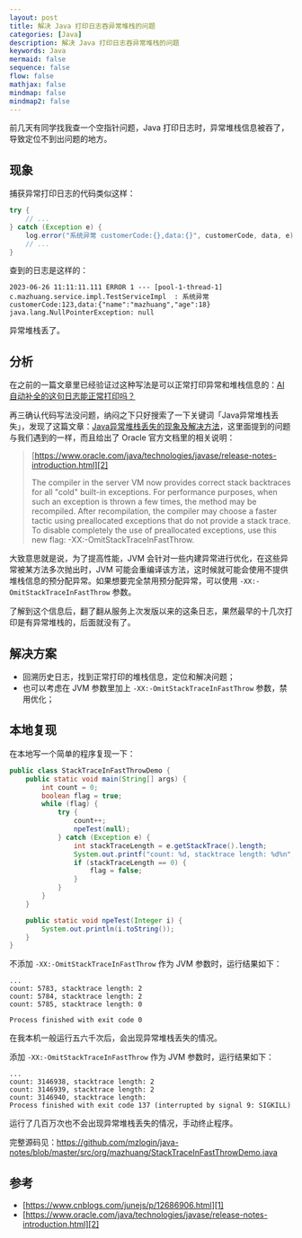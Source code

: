 ```yaml
---
layout: post
title: 解决 Java 打印日志吞异常堆栈的问题
categories: [Java]
description: 解决 Java 打印日志吞异常堆栈的问题
keywords: Java
mermaid: false
sequence: false
flow: false
mathjax: false
mindmap: false
mindmap2: false
---
```


前几天有同学找我查一个空指针问题，Java 打印日志时，异常堆栈信息被吞了，导致定位不到出问题的地方。

## 现象

捕获异常打印日志的代码类似这样：

```java
try {
    // ...
} catch (Exception e) {
    log.error("系统异常 customerCode:{},data:{}", customerCode, data, e);
    // ...
}
```

查到的日志是这样的：

```text
2023-06-26 11:11:11.111 ERROR 1 --- [pool-1-thread-1] c.mazhuang.service.impl.TestServiceImpl  : 系统异常 customerCode:123,data:{"name":"mazhuang","age":18}
java.lang.NullPointerException: null
```

异常堆栈丢了。

## 分析

在之前的一篇文章里已经验证过这种写法是可以正常打印异常和堆栈信息的：[AI 自动补全的这句日志能正常打印吗？](https://mazhuang.org/2023/05/10/can-this-log-print-work/)

再三确认代码写法没问题，纳闷之下只好搜索了一下关键词「Java异常堆栈丢失」，发现了这篇文章：[Java异常堆栈丢失的现象及解决方法][1]，这里面提到的问题与我们遇到的一样，而且给出了 Oracle 官方文档里的相关说明：

> [https://www.oracle.com/java/technologies/javase/release-notes-introduction.html][2]
>
> The compiler in the server VM now provides correct stack backtraces for all "cold" built-in exceptions. For performance purposes, when such an exception is thrown a few times, the method may be recompiled. After recompilation, the compiler may choose a faster tactic using preallocated exceptions that do not provide a stack trace. To disable completely the use of preallocated exceptions, use this new flag: -XX:-OmitStackTraceInFastThrow.

大致意思就是说，为了提高性能，JVM 会针对一些内建异常进行优化，在这些异常被某方法多次抛出时，JVM 可能会重编译该方法，这时候就可能会使用不提供堆栈信息的预分配异常。如果想要完全禁用预分配异常，可以使用 `-XX:-OmitStackTraceInFastThrow` 参数。

了解到这个信息后，翻了翻从服务上次发版以来的这条日志，果然最早的十几次打印是有异常堆栈的，后面就没有了。

## 解决方案

- 回溯历史日志，找到正常打印的堆栈信息，定位和解决问题；
- 也可以考虑在 JVM 参数里加上 `-XX:-OmitStackTraceInFastThrow` 参数，禁用优化；

## 本地复现

在本地写一个简单的程序复现一下：

```java
public class StackTraceInFastThrowDemo {
    public static void main(String[] args) {
        int count = 0;
        boolean flag = true;
        while (flag) {
            try {
                count++;
                npeTest(null);
            } catch (Exception e) {
                int stackTraceLength = e.getStackTrace().length;
                System.out.printf("count: %d, stacktrace length: %d%n", count, stackTraceLength);
                if (stackTraceLength == 0) {
                    flag = false;
                }
            }
        }
    }

    public static void npeTest(Integer i) {
        System.out.println(i.toString());
    }
}
```

不添加 `-XX:-OmitStackTraceInFastThrow` 作为 JVM 参数时，运行结果如下：

```text
...
count: 5783, stacktrace length: 2
count: 5784, stacktrace length: 2
count: 5785, stacktrace length: 0

Process finished with exit code 0
```

在我本机一般运行五六千次后，会出现异常堆栈丢失的情况。

添加 `-XX:-OmitStackTraceInFastThrow` 作为 JVM 参数时，运行结果如下：

```text
...
count: 3146938, stacktrace length: 2
count: 3146939, stacktrace length: 2
count: 3146940, stacktrace length: 
Process finished with exit code 137 (interrupted by signal 9: SIGKILL)
```

运行了几百万次也不会出现异常堆栈丢失的情况，手动终止程序。

完整源码见：<https://github.com/mzlogin/java-notes/blob/master/src/org/mazhuang/StackTraceInFastThrowDemo.java>

## 参考

- [https://www.cnblogs.com/junejs/p/12686906.html][1]
- [https://www.oracle.com/java/technologies/javase/release-notes-introduction.html][2]

[1]: https://www.cnblogs.com/junejs/p/12686906.html
[2]: https://www.oracle.com/java/technologies/javase/release-notes-introduction.html
